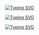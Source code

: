 

[![Typing SVG](https://readme-typing-svg.herokuapp.com?color=%2336BCF7&lines=Digital+Emotions)](https://git.io/typing-svg)

[![Typing SVG](https://readme-typing-svg.herokuapp.com?color=%2336BCF7&lines=ƎᗡIꙄͶI+ᗡAᗡ)](https://git.io/typing-svg)


[![Typing SVG](https://readme-typing-svg.herokuapp.com?color=%2336BCF7&lines=D̸̯̞̫̝̩̉̑̇́̈̊̌͜Ä̶͚͎͚̲̲͓̖́̈́͐D̴̝̻̮̰͚̞̾̉̎͛̐̍+I̴͉͔̘͊̽͂N̸̬̅̀̓̑͘͝S̶̡̥̗̯̮̠̠̒̐̇͝Į̵͚͎͕̗̥͒̅̐̅̇̃͘̚͜͝͝D̷̢̪͍̬̜̂͐̚̚͝Ę̸̹̹͇͙͈̞͇̉͆̾̈́̔)](https://git.io/typing-svg)

